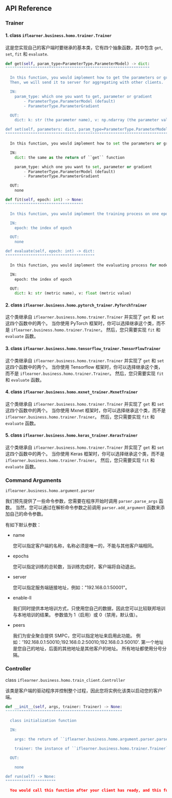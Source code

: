 ## API Reference

### Trainer

#### 1. class `iflearner.business.homo.trainer.Trainer`

这是您实现自己的客户端时要继承的基本类，它有四个抽象函数，其中包含 `get`, `set`, `fit` 和 `evaluate`.

```python
def get(self, param_type=ParameterType.ParameterModel) -> dict:
"""""""""""""""""""""""""""""""""""""""""""""""""""""""""""""""

  In this function, you would implement how to get the parameters or gradients from your model, and we call this function to get your model information. 
  Then, we will send it to server for aggregating with other clients.

  IN: 
    param_type: which one you want to get, parameter or gradient
        - ParameterType.ParameterModel (default)
        - ParameterType.ParameterGradient

  OUT: 
    dict: k: str (the parameter name), v: np.ndarray (the parameter value)

def set(self, parameters: dict, param_type=ParameterType.ParameterModel) -> None:
"""""""""""""""""""""""""""""""""""""""""""""""""""""""""""""""""""""""""""""""""

  In this function, you would implement how to set the parameters or gradients to your model, and we will call this function when we got aggregating result from server.

  IN: 
    dict: the same as the return of ``get`` function

    param_type: which one you want to set, parameter or gradient
        - ParameterType.ParameterModel (default)
        - ParameterType.ParameterGradient

  OUT: 
    none

def fit(self, epoch: int) -> None:
""""""""""""""""""""""""""""""""""

  In this function, you would implement the training process on one epoch, and we will call this function per epoch.

  IN:
    epoch: the index of epoch

  OUT:
    none

def evaluate(self, epoch: int) -> dict:
"""""""""""""""""""""""""""""""""""""""

  In this function, you would implement the evaluating process for model and return the metrics. We will call this function after called ``fit`` function at every time.

  IN:
    epoch: the index of epoch

  OUT:
    dict: k: str (metric name), v: float (metric value)
```

#### 2. class `iflearner.business.homo.pytorch_trainer.PyTorchTrainer`

这个类继承自 `iflearner.business.homo.trainer.Trainer` 并实现了 `get` 和 `set` 这四个函数中的两个。
当你使用 PyTorch 框架时，你可以选择继承这个类，而不是 `iflearner.business.homo.trainer.Trainer`。
然后，您只需要实现 `fit` 和 `evaluate` 函数。

#### 3. class `iflearner.business.homo.tensorflow_trainer.TensorFlowTrainer`

这个类继承自 `iflearner.business.homo.trainer.Trainer` 并实现了 `get` 和 `set` 这四个函数中的两个。
当你使用 Tensorflow 框架时，你可以选择继承这个类，而不是 `iflearner.business.homo.trainer.Trainer`。
然后，您只需要实现 `fit` 和 `evaluate` 函数。

#### 4. class `iflearner.business.homo.mxnet_trainer.MxnetTrainer`

这个类继承自 `iflearner.business.homo.trainer.Trainer` 并实现了 `get` 和 `set` 这四个函数中的两个。
当你使用 Mxnet 框架时，你可以选择继承这个类，而不是 `iflearner.business.homo.trainer.Trainer`。
然后，您只需要实现 `fit` 和 `evaluate` 函数。

#### 5. class `iflearner.business.homo.keras_trainer.KerasTrainer`

这个类继承自 `iflearner.business.homo.trainer.Trainer` 并实现了 `get` 和 `set` 这四个函数中的两个。
当你使用 Keras 框架时，你可以选择继承这个类，而不是 `iflearner.business.homo.trainer.Trainer`。
然后，您只需要实现 `fit` 和 `evaluate` 函数。


### Command Arguments

`iflearner.business.homo.argument.parser`

我们预先提供了一些命令参数，您需要在程序开始时调用 `parser.parse_args` 函数。
当然，您可以通过在解析命令参数之前调用 `parser.add_argument` 函数来添加自己的命令参数。

有如下默认参数：

  - name

    您可以指定客户端的名称，名称必须是唯一的，不能与其他客户端相同。
  
  - epochs

    您可以指定训练的总轮数，当训练完成时，客户端将自动退出。

  - server

    您可以指定服务端链接地址，例如："192.168.0.1:50001"。

  - enable-ll

    我们同时提供本地培训方式，只使用您自己的数据，因此您可以比较联邦培训与本地培训的结果。 参数值为 1（启用）或 0（禁用，默认值）。

  - peers

    我们为安全聚合提供 SMPC，您可以指定地址来启用此功能。
    例如：'192.168.0.1:50010;192.168.0.2:50010;192.168.0.3:50010'.
    第一个地址是您自己的地址，后面的其他地址是其他客户的地址。 所有地址都使用分号分隔。

### Controller

class `iflearner.business.homo.train_client.Controller`

该类是客户端的驱动程序并控制整个过程，因此您将实例化该类以启动您的客户端。
```python
def __init__(self, args, trainer: Trainer) -> None:
"""""""""""""""""""""""""""""""""""""""""""""""""""

  class initialization function

  IN:

    args: the return of ``iflearner.business.homo.argument.parser.parse_args``

    trainer: the instance of ``iflearner.business.homo.trainer.Trainer``

  OUT:

    none

def run(self) -> None:
""""""""""""""""""""""

  You would call this function after your client has ready, and this function will block until training process has been completed.
  
```

